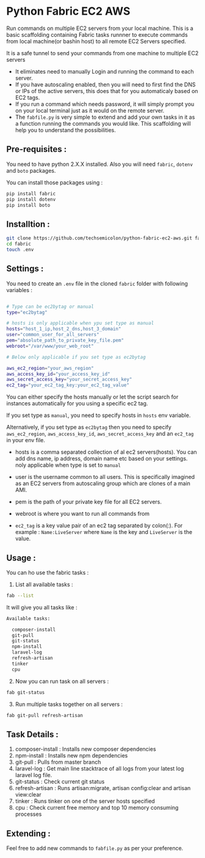 # Python Fabric EC2 AWS

Run commands on multiple EC2 servers from your local machine. This is a basic scaffolding containing Fabric tasks runnner to execute commands from local machine(or bashin host) to all remote EC2 Servers specified. 

It is a safe tunnel to send your commands from one machine to multiple EC2 servers 

- It eliminates need to manually Login and running the command to each server.
- If you have autoscaling enabled, then you will need to first find the DNS or IPs of the active servers, this does that for you automaticaly based on EC2 tags.
- If you run a command which needs password, it will simply prompt you on your local terminal just as it would on the remote server.
- The `fabfile.py` is very simple to extend and add your own tasks in it as a function running the commands you would like. This scaffolding will help you to understand the possibilities.

## Pre-requisites : 

You need to have python 2.X.X installed. Also you will need `fabric`, `dotenv` and `boto` packages.

You can install those packages using : 

~~~bash
pip install fabric
pip install dotenv
pip install boto
~~~

## Installtion : 

~~~bash
git clone https://github.com/techsemicolon/python-fabric-ec2-aws.git fabric
cd fabric
touch .env
~~~

## Settings : 

You need to create an `.env` file in the cloned `fabric` folder with following variables :

~~~bash

# Type can be ec2bytag or manual
type="ec2bytag"

# hosts is only applicable when ypu set type as manual
hosts="host_1_ip,host_2_dns,host_3_domain"
user="common_user_for_all_servers"
pem="absolute_path_to_private_key_file.pem"
webroot="/var/www/your_web_root"

# Below only applicable if you set type as ec2bytag

aws_ec2_region="your_aws_region"
aws_access_key_id="your_access_key_id"
aws_secret_access_key="your_secret_access_key"
ec2_tag="your_ec2_tag_key:your_ec2_tag_value"
~~~

You can either specify the hosts manually or let the script search for instances automatically for you using a specific ec2 tag.

If you set type as `manual`, you need to specify hosts in `hosts` env variable.

Alternatively, if you set type as `ec2bytag` then you need to specify `aws_ec2_region`,
`aws_access_key_id`,  `aws_secret_access_key` and an `ec2_tag` in your env file.


- hosts is a comma separated collection of al ec2 servers(hosts). You can add dns name, ip address, domain name etc based on your settings. noly applicable when type is set to `manual`

- user is the username common to all users. This is specifically imagined as an EC2 servers from autoscaling group which are clones of a main AMI.

- pem is the path of your private key file for all EC2 servers.

- webroot is where you want to run all commands from

- `ec2_tag` is a key value pair of an ec2 tag separated by colon(:). For example : `Name:LiveServer` where `Name` is the key and `LiveServer` is the value.

## Usage :

You can ho use the  fabric tasks :

1. List all available tasks : 

~~~bash
fab --list
~~~

It will give you all tasks like : 

~~~bash
Available tasks:

  composer-install
  git-pull
  git-status
  npm-install
  laravel-log
  refresh-artisan
  tinker
  cpu
~~~

2. Now you can run task on all servers : 

~~~bash
fab git-status
~~~

3. Run multiple tasks together on all servers : 

~~~bash
fab git-pull refresh-artisan
~~~


## Task Details : 

1. composer-install : Installs new composer dependencies
1. npm-install : Installs new npm dependencies
1. git-pull : Pulls from master branch
1. laravel-log : Get main line stacktrace of all logs from your latest log laravel log file.
1. git-status : Check current git status
1. refresh-artisan : Runs artisan:migrate, artisan config:clear and artisan view:clear
1. tinker : Runs tinker on one of the server hosts specified
1. cpu : Check current free memory and top 10 memory consuming processes

## Extending : 

Feel free to add new commands to `fabfile.py` as per your preference.